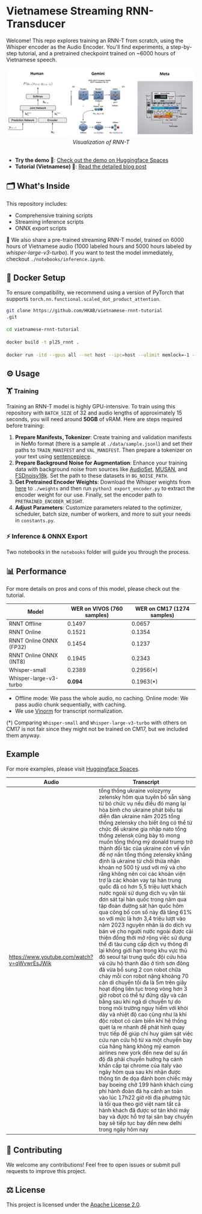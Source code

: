# Vietnamese Streaming RNN-Transducer

Welcome! This repo explores training an RNN-T from scratch, using the Whisper encoder as the Audio Encoder. You'll find experiments, a step-by-step tutorial, and a pretrained checkpoint trained on ~6000 hours of Vietnamese speech.

<div align="center">
<img src="./media/Intro.png" alt="Efficient minimum word error rate training of RNN-transducer for end-to-end speech recognition">
<i>Visualization of RNN-T</i>
</div>
<br>

- **Try the demo 🤖**: [Check out the demo on Huggingface Spaces](https://huggingface.co/spaces/hkab/vietnamese-rnnt-demo)
- **Tutorial (Vietnamese) 📃**: [Read the detailed blog post](https://hkab.substack.com/p/streaming-rnn-transducer)

## 🗂️ What's Inside

This repository includes:
- Comprehensive training scripts
- Streaming inference scripts
- ONNX export scripts

🌟 We also share  a pre-trained streaming RNN-T model, trained on 6000 hours of Vietnamese audio (1000 labeled hours and 5000 hours labeled by *whisper-large-v3-turbo*). If you want to test the model immediately, checkout `./notebooks/inference.ipynb`.

## 🐋 Docker Setup

To ensure compatibility, we recommend using a version of PyTorch that supports `torch.nn.functional.scaled_dot_product_attention`.

```bash
git clone https://github.com/HKAB/vietnamese-rnnt-tutorial
.git

cd vietnamese-rnnt-tutorial

docker build -t pl25_rnnt .

docker run -itd --gpus all --net host --ipc=host --ulimit memlock=-1 --ulimit stack=67108864 --name YOUR_DOCKER_NAME -v /path/to/local:/wp pl25_rnnt
```

## ⚙️ Usage

### 🏋️ Training

Training an RNN-T model is highly GPU-intensive. To train using this repository with `BATCH_SIZE` of 32 and audio lengths of approximately 15 seconds, you will need around **50GB** of vRAM. Here are steps required before training:

1. **Prepare Manifests, Tokenizer**: Create training and validation manifests in NeMo format (there is a sample at `./data/sample.jsonl`) and set their paths to `TRAIN_MANIFEST` and `VAL_MANIFEST`. Then prepare a tokenizer on your text using [sentencepiece](https://github.com/google/sentencepiece).
2. **Prepare Background Noise for Augmentation**: Enhance your training data with background noise from sources like [AudioSet](https://research.google.com/audioset/download.html), [MUSAN](https://www.openslr.org/17/), and [FSDnoisy18k](https://zenodo.org/records/2529934). Set the path to these datasets in `BG_NOISE_PATH`.
3. **Get Pretrained Encoder Weights**: Download the Whisper weights from [here](https://github.com/openai/whisper/blob/main/whisper/__init__.py) to `./weights` and then run `python3 export_encoder.py` to extract the encoder weight for our use. Finally, set the encoder path to `PRETRAINED_ENCODER_WEIGHT`.
4. **Adjust Parameters**: Customize parameters related to the optimizer, scheduler, batch size, number of workers, and more to suit your needs in `constants.py`. 

### ⚡ Inference & ONNX Export

Two notebooks in the `notebooks` folder will guide you through the process.

## 📊 Performance

For more details on pros and cons of this model, please check out the tutorial.

| Model                   | WER on VIVOS (760 samples) | WER on CM17 (1274 samples) |
|-------------------------|----------------------------|----------------------------|
| RNNT Offline            | 0.1497                     | 0.0657                     |
| RNNT Online             | 0.1521                     | 0.1354                     |
| RNNT Online ONNX (FP32) | 0.1454                     | 0.1237                     |
| RNNT Online ONNX (INT8) | 0.1945                     | 0.2343                     |
| Whisper-small           | 0.2389                     | 0.2956(*)                  |
| Whisper-large-v3-turbo  | **0.094**                  | 0.1963(*)                  |

- Offline mode: We pass the whole audio, no caching. Online mode: We pass audio chunk sequentially, with caching.
- We use [Vinorm](https://github.com/v-nhandt21/Vinorm) for transcript normalization.

(*) Comparing `Whisper-small` and `Whisper-large-v3-turbo` with others on CM17 is not fair since they might not be trained on CM17, but we included them anyway.

## Example

For more examples, please visit [Huggingface Spaces](https://huggingface.co/spaces/hkab/vietnamese-rnnt-demo).

| Audio | Transcript |
|--------|------------|
| https://www.youtube.com/watch?v=qWvwrEsJWik | tổng thống ukraine volozymy zelensky hôm qua tuyên bố sẵn sàng từ bỏ chức vụ nếu điều đó mang lại hòa bình cho ukraine phát biểu tại diễn đàn ukraine năm 2025 tổng thống zelensky cho biết ông có thể từ chức để ukraine gia nhập nato tổng thống zelensk cũng bày tỏ mong muốn tổng thống mỹ donald trump trở thành đối tác của ukraine còn về vấn đề nợ nần tổng thống zelensky khẳng định là ukraine từ chối thừa nhận khoản nợ 500 tỷ usd với mỹ và cho rằng không nên coi các khoản viện trợ là các khoản vay tại hàn trung quốc đã có hơn 5,5 triệu lượt khách nước ngoài sử dụng dịch vụ vận tải đơn sát tại hàn quốc trong năm qua tập đoàn đường sát hàn quốc hôm qua công bố con số này đã tăng 61% so với mức là hơn 3,4 triệu lượt vào năm 2023 nguyên nhân là do dịch vụ bán vé cho người nước ngoài được cải thiện đồng thời mở rộng việc sử dụng thể đi tàu cung cấp dịch vụ thông đi lại không giới hạn trong khu vực thủ đô seoul tại trung quốc đội cứu hỏa và cứu hộ thanh đảo ở tỉnh sơn đông đã vừa bổ sung 2 con robot chữa cháy mỗi con robot nặng khoảng 70 cân di chuyển tối đa là 5m trên giây hoạt động liên tục trong vòng hơn 3 giờ robot có thể tự đứng dậy và cân bằng sau khi ngã di chuyển tự do trong môi trường nguy hiểm với khói dày và nhiệt độ cao cũng như là khí độc robot có cảm biến khí hệ thống quét la re nhanh để phát hình quay trực tiếp để giúp chỉ huy giám sát việc cứu nạn cứu hộ từ xa một chuyến bay của hãng hàng không mỹ eamon airlines new york đến new del sự ấn độ đã phải chuyển hướng hạ cánh khẩn cấp tại chrome của italy vào ngày hôm qua sau khi nhận được thông tin đe dọa đánh bom chiếc máy bay boeing chở 199 hành khách cùng phi hành đoàn đã hạ cánh an toàn vào lúc 17h22 giờ rời địa phương tức là tối qua theo giờ việt nam tất cả hành khách đã được sơ tán khỏi máy bay và được hỗ trợ tại sân bay chuyến bay sẽ tiếp tục bay đến new delhi trong ngày hôm nay |

## 🤝 Contributing

We welcome any contributions! Feel free to open issues or submit pull requests to improve this project.

## ⚖️ License

This project is licensed under the [Apache License 2.0](https://www.apache.org/licenses/LICENSE-2.0).